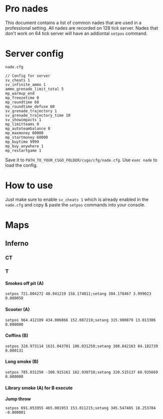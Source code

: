 # Pro nades
This document contains a list of common nades that are used in a professional setting. All nades are recorded on 128 tick server. Nades that don't work on 64 tick server will have an addiontal `setpos` command.

# Server config
`nade.cfg`

``` 
// Config for server
sv_cheats 1
sv_infinite_ammo 1
ammo_grenade_limit_total 5
mp_warmup_end
mp_freezetime 0
mp_roundtime 60
mp_roundtime_defuse 60
sv_grenade_trajectory 1
sv_grenade_trajectory_time 10
sv_showimpacts 1
mp_limitteams 0
mp_autoteambalance 0
mp_maxmoney 60000
mp_startmoney 60000
mp_buytime 9999
mp_buy_anywhere 1
mp_restartgame 1
```
Save it to `PATH_TO_YOUR_CSGO_FOLDER/csgo/cfg/nade.cfg`. Use `exec nade` to load the config.

# How to use
Just make sure to enable `sv_cheats 1` which is already enabled in the `nade.cfg` and copy & paste the `setpos` commands into your console. 

# Maps


## Inferno

### CT

### T

#### Smokes off pit (A)

`setpos 721.004272 48.941219 158.174011;setang 304.178467 3.999023 0.000058`

#### Scooter (A)

`setpos 964.412109 434.006866 152.087219;setang 315.900879 13.013306 0.000000`

#### Coffins (B)

`setpos 328.973114 1631.043701 186.031250;setang 308.842163 84.182739 0.000131`

#### Long smoke (B)

`setpos 785.031250 -300.915161 162.930710;setang 320.515137 60.935669 0.000000`

#### Library smoke (A) for B execute

**Jump throw**

`setpos 691.053955 465.001953 153.011215;setang 345.547485 18.253784 -0.000001`
